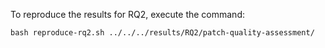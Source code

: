 To reproduce the results for RQ2, execute the command:

`bash reproduce-rq2.sh ../../../results/RQ2/patch-quality-assessment/`
